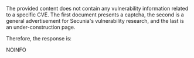 The provided content does not contain any vulnerability information related to a specific CVE. The first document presents a captcha, the second is a general advertisement for Secunia's vulnerability research, and the last is an under-construction page.

Therefore, the response is:

NOINFO